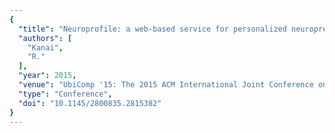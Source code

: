 ```yaml
---
{
  "title": "Neuroprofile: a web-based service for personalized neuroprediction from anatomical brain scans",
  "authors": [
    "Kanai",
    "R."
  ],
  "year": 2015,
  "venue": "UbiComp '15: The 2015 ACM International Joint Conference on Pervasive and Ubiquitous Computing",
  "type": "Conference",
  "doi": "10.1145/2800835.2815382"
}
---
```

